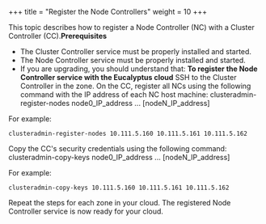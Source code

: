 +++
title = "Register the Node Controllers"
weight = 10
+++

This topic describes how to register a Node Controller (NC) with a Cluster Controller (CC).**Prerequisites** 

* The Cluster Controller service must be properly installed and started. 
* The Node Controller service must be properly installed and started. 
* If you are upgrading, you should understand that: 
**To register the Node Controller service with the Eucalyptus cloud** SSH to the Cluster Controller in the zone. On the CC, register all NCs using the following command with the IP address of each NC host machine: 
    clusteradmin-register-nodes node0_IP_address ... [nodeN_IP_address]

For example: 


    clusteradmin-register-nodes 10.111.5.160 10.111.5.161 10.111.5.162

Copy the CC's security credentials using the following command: 
    clusteradmin-copy-keys node0_IP_address ... [nodeN_IP_address]

For example: 


    clusteradmin-copy-keys 10.111.5.160 10.111.5.161 10.111.5.162

Repeat the steps for each zone in your cloud. The registered Node Controller service is now ready for your cloud. 

